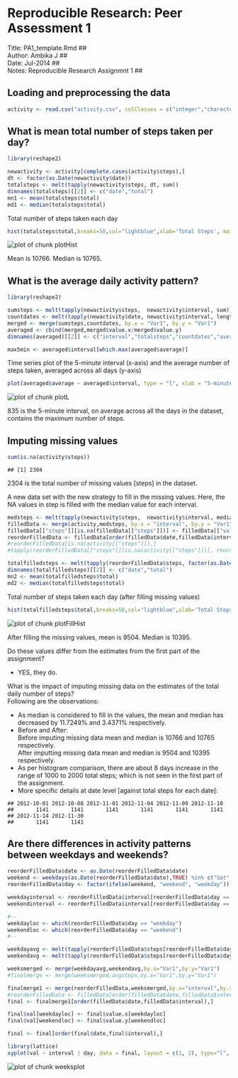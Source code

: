 # Reproducible Research: Peer Assessment 1
Title:  PA1_template.Rmd                     ##  
Author: Ambika J                             ##  
Date:   Jul-2014                             ##  
Notes:  Reproducible Research Assignmnt 1    ##  

## Loading and preprocessing the data



```r
activity <- read.csv("activity.csv", colClasses = c("integer","character","integer"), comment="",stringsAsFactors = FALSE, nrows = 17568)
```

## What is mean total number of steps taken per day?

```r
library(reshape2)

newactivity <- activity[complete.cases(activity$steps),]
dt <- factor(as.Date(newactivity$date))
totalsteps <- melt(tapply(newactivity$steps, dt, sum))
dimnames(totalsteps)[[2]] <- c("date","total")
mn1 <- mean(totalsteps$total)
md1 <- median(totalsteps$total)
```

Total number of steps taken each day

```r
hist(totalsteps$total,breaks=50,col="lightblue",xlab='Total Steps', main = "Total number of steps taken each day")
```

![plot of chunk plotHist](figure/plotHist.png) 

Mean is 10766. Median is 10765.

## What is the average daily activity pattern?

```r
library(reshape2)

sumsteps <- melt(tapply(newactivity$steps,  newactivity$interval, sum))
countdates <- melt(tapply(newactivity$date, newactivity$interval, length))
merged <- merge(sumsteps,countdates, by.x = "Var1", by.y = "Var1")
averaged <- cbind(merged,merged$value.x/merged$value.y)
dimnames(averaged)[[2]] <- c("interval","totalsteps","countdates","average")

max5min <- averaged$interval[which.max(averaged$average)]
```

Time series plot of the 5-minute interval (x-axis) and the average number of steps taken, averaged across all days (y-axis)

```r
plot(averaged$average ~ averaged$interval, type = "l", xlab = "5-minute interval", ylab = "average steps",col="blue")
```

![plot of chunk plotL](figure/plotL.png) 

835 is the 5-minute interval, on average across all the days in the dataset, contains the maximum number of steps.

## Imputing missing values

```r
sum(is.na(activity$steps))
```

```
## [1] 2304
```
2304 is the total number of missing values [steps] in the dataset.

A new data set with the new strategy to fill in the missing values. Here, the NA values in step is filled with the median value for each interval.

```r
medsteps <- melt(tapply(newactivity$steps,  newactivity$interval, median))
filledData <- merge(activity,medsteps, by.x = "interval", by.y = "Var1",all = TRUE)
filledData[["steps"]][is.na(filledData[["steps"]])] <- filledData[["value"]][is.na(filledData[["steps"]])]
reorderFilledData <- filledData[order(filledData$date,filledData$interval),c(2,3,1)]
#reorderFilledData[is.na(activity[["steps"]]),] 
#tapply(reorderFilledData[["steps"]][is.na(activity[["steps"]])], reorderFilledData$date, sum)

totalfilledsteps <- melt(tapply(reorderFilledData$steps, factor(as.Date(reorderFilledData$date)), sum))
dimnames(totalfilledsteps)[[2]] <- c("date","total")
mn2 <- mean(totalfilledsteps$total)
md2 <- median(totalfilledsteps$total)
```

Total number of steps taken each day (after filling missing values)

```r
hist(totalfilledsteps$total,breaks=50,col="lightblue",xlab='Total Steps', main = "Total number of steps taken each day (after filling missing values)")
```

![plot of chunk plotFillHist](figure/plotFillHist.png) 

After filling the missing values, mean is 9504. Median is 10395.

Do these values differ from the estimates from the first part of the assignment? 
* YES, they do.  

What is the impact of imputing missing data on the estimates of the total daily number of steps?  
Following are the observations:  
* As median is considered to fill in the values, the mean and median has decreased by 11.7249% and 3.4371% respectively.  
* Before and After:  
Before imputing missing data mean and median is 10766 and 10765 respectively.  
After imputting missing  data mean and median is 9504 and 10395 respectively.  
* As per histogram comparison, there are about 8 days increase in the range of 1000 to 2000 total steps; which is not seen in the first part of the assignment.  
* More specific details at date level [against total steps for each date]:  

```
## 2012-10-01 2012-10-08 2012-11-01 2012-11-04 2012-11-09 2012-11-10 
##       1141       1141       1141       1141       1141       1141 
## 2012-11-14 2012-11-30 
##       1141       1141
```
 
## Are there differences in activity patterns between weekdays and weekends?

```r
reorderFilledData$date <- as.Date(reorderFilledData$date)
weekend <- weekdays(as.Date(reorderFilledData$date),TRUE) %in% c("Sat", "Sun")
reorderFilledData$day <- factor(ifelse(weekend, "weekend", "weekday"))

weekdayinterval <- reorderFilledData$interval[reorderFilledData$day == "weekday"]
weekendinterval <- reorderFilledData$interval[reorderFilledData$day == "weekend"]

#--
weekdayloc <- which(reorderFilledData$day == "weekday")
weekendloc <- which(reorderFilledData$day == "weekend")
#--

weekdayavg <- melt(tapply(reorderFilledData$steps[reorderFilledData$day == "weekday"],  weekdayinterval, mean))
weekendavg <- melt(tapply(reorderFilledData$steps[reorderFilledData$day == "weekend"],  weekendinterval, mean))

weeksmerged <- merge(weekdayavg,weekendavg,by.x="Var1",by.y="Var1")
#finalmerge <- merge(weeksmerged,avgsteps,by.x="Var1",by.y="Var1")

finalmerge1 <- merge(reorderFilledData,weeksmerged,by.x="interval",by.y="Var1")
#reorderFilledData <- filledData[order(filledData$date,filledData$interval),c(2,3,1)]
final <- finalmerge1[order(filledData$date,filledData$interval),]

final$val[weekdayloc] <- final$value.x[weekdayloc]
final$val[weekendloc] <- final$value.y[weekendloc]

final <- final[order(final$date,final$interval),] 
```

```r
library(lattice)
xyplot(val ~ interval | day, data = final, layout = c(1, 2), type="l", ylab = "steps")
```

![plot of chunk weeksplot](figure/weeksplot.png) 


